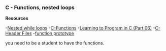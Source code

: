 ### C - Functions, nested loops

**Resources**

-[Nested while loops](https://intranet.alxswe.com/rltoken/_4aLZ5nW24njUT2VbSZdQQ)
-[C-Functions](https://intranet.alxswe.com/rltoken/Vg1zzzrxLhPh71405uggSg)
-[Learning to Program in C (Part 06)](https://intranet.alxswe.com/rltoken/jveXtnJII2S0z7a06c7-JA)
-[C-Header Files](https://intranet.alxswe.com/rltoken/AS8JW4ObD5gmyX2mgtqV0A)
-[function prototype](https://intranet.alxswe.com/rltoken/XZ--UJZO76ZoUWNA9bTmbg)

you need to be a student to have the functions.